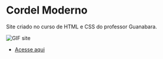 # Cordel Moderno

Site criado no curso de HTML e CSS do professor Guanabara.

<img src='https://cdn.discordapp.com/attachments/920032936823238658/930565621136121938/ezgif.com-gif-maker_3.gif' alt='GIF site'>

- [Acesse aqui](https://eduardohoths.github.io/cursoemvideo/projeto-cordel)